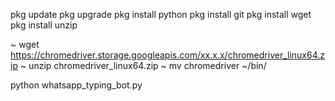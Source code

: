 pkg update
pkg upgrade
pkg install python
pkg install git
pkg install wget
pkg install unzip


~ wget https://chromedriver.storage.googleapis.com/xx.x.x/chromedriver_linux64.zip
~ unzip chromedriver_linux64.zip
~ mv chromedriver ~/bin/

python whatsapp_typing_bot.py
